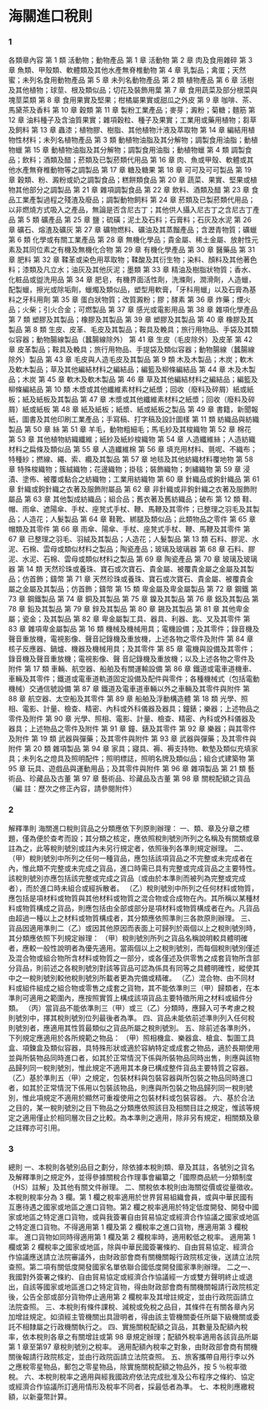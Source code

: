 # 海關進口稅則

### 1

各類章內容
第 1  類  活動物；動物產品
  第 1  章  活動物
  第 2  章  肉及食用雜碎
  第 3  章  魚類、甲殼類、軟體類及其他水產無脊椎動物
  第 4  章  乳製品；禽蛋；天然蜜；未列名食用動物產品
  第 5  章  未列名動物產品
第 2  類  植物產品
  第 6  章  活樹及其他植物；球莖、根及類似品；切花及裝飾用葉
  第 7  章  食用蔬菜及部分根菜與塊莖菜類
  第 8  章  食用果實及堅果；柑橘屬果實或甜瓜之外皮
  第 9  章  咖啡、茶、馬黛茶及香料
  第 10 章  穀類
  第 11 章  製粉工業產品；麥芽；澱粉；菊糖；麵筋
  第 12 章  油料種子及含油質果實；雜項穀粒、種子及果實；工業用或藥用植物；芻草及飼料
  第 13 章  蟲漆；植物膠、樹脂、其他植物汁液及萃取物
  第 14 章  編結用植物性材料；未列名植物產品
第 3  類  動植物油脂及其分解物；調製食用油脂；動植物蠟
  第 15 章  動植物油脂及其分解物；調製食用油脂；動植物蠟
第 4  類  調製食品；飲料；酒類及醋；菸類及已製菸類代用品
  第 16 章  肉、魚或甲殼、軟體或其他水產無脊椎動物等之調製品
  第 17 章  糖及糖果
  第 18 章  可可及可可製品
  第 19 章  穀類、粉、澱粉或奶之調製食品；糕餅類食品
  第 20 章  蔬菜、果實、堅果或植物其他部分之調製品
  第 21 章  雜項調製食品
  第 22 章  飲料、酒類及醋
  第 23 章  食品工業產製過程之殘渣及廢品；調製動物飼料
  第 24 章  菸類及已製菸類代用品；以非燃燒方式吸入之產品，無論是否含尼古丁；其他供人攝入尼古丁之含尼古丁產品
第 5  類  礦產品
  第 25 章  鹽；硫磺；泥土及石料；石膏料；石灰及水泥
  第 26 章  礦石、熔渣及礦灰
  第 27 章  礦物燃料、礦油及其蒸餾產品；含瀝青物質；礦蠟
第 6  類  化學或有關工業產品
  第 28 章  無機化學品；貴金屬、稀土金屬、放射性元素及其同位素之有機及無機化合物
  第 29 章  有機化學產品
  第 30 章  醫藥品
  第 31 章  肥料
  第 32 章  鞣革或染色用萃取物；鞣酸及其衍生物；染料、顏料及其他著色料；漆類及凡立水；油灰及其他灰泥；墨類
  第 33 章  精油及樹脂狀物質；香水、化粧品或盥洗用品
  第 34 章  肥皂，有機界面活性劑，洗滌劑，潤滑劑，人造蠟，配製蠟，擦光或除垢劑，蠟燭及類似品，塑型用軟膏，「牙科用蠟」以及石膏為基料之牙科用劑
  第 35 章  蛋白狀物質；改質澱粉；膠；酵素
  第 36 章  炸藥；煙火品；火柴；引火合金；可燃製品
  第 37 章  感光或電影用品
  第 38 章  雜項化學產品
第 7  類  塑膠及其製品；橡膠及其製品
  第 39 章  塑膠及其製品
  第 40 章  橡膠及其製品
第 8  類  生皮、皮革、毛皮及其製品；鞍具及輓具；旅行用物品、手袋及其類似容器；動物腸線製品（蠶腸線除外）
  第 41 章  生皮（毛皮除外）及皮革
  第 42 章  皮革製品；鞍具及輓具；旅行用物品、手提袋及類似容器；動物腸線（蠶腸線除外）製品
  第 43 章  毛皮與人造毛皮及其製品
第 9  類  木及木製品；木炭；軟木及軟木製品；草及其他編結材料之編結品；編籃及柳條編結品
  第 44 章  木及木製品；木炭
  第 45 章  軟木及軟木製品
  第 46 章  草及其他編結材料之編結品；編籃及柳條編結品
第 10 類  木漿或其他纖維素材料之紙漿；回收（廢料及碎屑）紙或紙板；紙及紙板及其製品
  第 47 章  木漿或其他纖維素材料之紙漿；回收（廢料及碎屑）紙或紙板
  第 48 章  紙及紙板；紙漿、紙或紙板之製品
  第 49 章  書籍，新聞報紙，圖書及其他印刷工業產品；手寫稿、打字稿及設計圖樣
第 11 類  紡織品與紡織製品
  第 50 章  絲
  第 51 章  羊毛，動物粗細毛；馬毛紗及其梭織物
  第 52 章  棉花
  第 53 章  其他植物紡織纖維；紙紗及紙紗梭織物
  第 54 章  人造纖維絲；人造紡織材料之扁條及類似品
  第 55 章  人造纖維棉
  第 56 章  填充用材料、氈呢、不織布；特種紗；撚線、繩、索、纜及其製品
  第 57 章  地毯及其他紡織材料覆地物
  第 58 章  特殊梭織物；簇絨織物；花邊織物；掛毯；裝飾織物；刺繡織物
  第 59 章  浸漬、塗佈、被覆或黏合之紡織物；工業用紡織物
  第 60 章  針織品或鉤針織品
  第 61 章  針織或鉤針織之衣著及服飾附屬品
  第 62 章  非針織或非鉤針織之衣著及服飾附屬品
  第 63 章  其他製成紡織品；組合品；舊衣著及舊紡織品；破布
第 12 類  鞋、帽、雨傘、遮陽傘、手杖、座凳式手杖、鞭、馬鞭及其零件；已整理之羽毛及其製品；人造花；人髮製品
  第 64 章  鞋靴、綁腿及類似品；此類物品之零件
  第 65 章  帽類及其零件
  第 66 章  雨傘、陽傘、手杖、座凳式手杖、鞭、馬鞭及其零件
  第 67 章  已整理之羽毛、羽絨及其製品；人造花；人髮製品
第 13 類  石料、膠泥、水泥、石棉、雲母或類似材料之製品；陶瓷產品；玻璃及玻璃器
  第 68 章  石料、膠泥、水泥、石棉、雲母或類似材料之製品
  第 69 章  陶瓷產品
  第 70 章  玻璃及玻璃器
第 14 類  天然珍珠或養珠、寶石或次寶石、貴金屬、被覆貴金屬之金屬及其製品；仿首飾；鑄幣
  第 71 章  天然珍珠或養珠、寶石或次寶石、貴金屬、被覆貴金屬之金屬及其製品；仿首飾；鑄幣
第 15 類  卑金屬及卑金屬製品
  第 72 章  鋼鐵
  第 73 章  鋼鐵製品
  第 74 章  銅及其製品
  第 75 章  鎳及其製品
  第 76 章  鋁及其製品
  第 78 章  鉛及其製品
  第 79 章  鋅及其製品
  第 80 章  錫及其製品
  第 81 章  其他卑金屬；瓷金；及其製品
  第 82 章  卑金屬製工具、器具、利器、匙、叉及其零件
  第 83 章  雜項卑金屬製品
第 16 類  機械及機械用具；電機設備；及其零件；錄音機及聲音重放機，電視影像、聲音記錄機及重放機，上述各物之零件及附件
  第 84 章  核子反應器、鍋爐、機器及機械用具；及其零件
  第 85 章  電機與設備及其零件；錄音機及聲音重放機；電視影像、聲  音記錄機及重放機；以及上述各物之零件及附件
第 17 類  車輛、航空器、船舶及有關運輸設備
  第 86 章  鐵道或電車道機車、車輛及其零件；鐵道或電車道軌道固定設備及配件與零件；各種機械式（包括電動機械）交通信號設備
  第 87 章  鐵道及電車道車輛以外之車輛及其零件與附件
  第 88 章  航空器、太空船及其零件
  第 89 章  船舶及浮動構造體
第 18 類  光學、照相、電影、計量、檢查、精密、內科或外科儀器及器具；鐘錶；樂器；上述物品之零件及附件
  第 90 章  光學、照相、電影、計量、檢查、精密、內科或外科儀器及器具；上述物品之零件及附件
  第 91 章  鐘、錶及其零件
  第 92 章  樂器；與其零件及附件
第 19 類  武器與彈藥；及其零件與附件
  第 93 章  武器與彈藥；及其零件與附件
第 20 類  雜項製品
  第 94 章  家具；寢具、褥、褥支持物、軟墊及類似充填家具；未列名之燈具及照明配件；照明標誌，照明名牌及類似品；組合式建築物
  第 95 章  玩具、遊戲品與運動用品；及其零件與附件
  第 96 章  雜項製品
第 21 類  藝術品、珍藏品及古董
  第 97 章  藝術品、珍藏品及古董
  第 98 章  關稅配額之貨品
（編      註：歷次之修正內容，請參閱附件）


### 2

解釋準則
海關進口稅則貨品之分類應依下列原則辦理：
一、類、章及分章之標題，僅為便於查考而設；其分類之核定，應依照稅則號別所列之名稱及有關類或章註為之，此等稅則號別或註內未另行規定者，依照後列各準則規定辦理。
二、（甲）稅則號別中所列之任何一種貨品，應包括該項貨品之不完整或未完成者在內，惟此類不完整或未完成之貨品，進口時需已具有完整或完成貨品之主要特性。該稅則號別亦應包括該完整或完成之貨品（或由於本準則而被列為完整或完成者），而於進口時未組合或經拆散者。
    （乙）稅則號別中所列之任何材料或物質，應包括是項材料或物質與其他材料或物質之混合物或合成物在內。其所稱以某種材料或物質構成之貨品，則應包括由全部或部分是項材料或物質構成者在內。凡貨品由超過一種以上之材料或物質構成者，其分類應依照準則三各款原則辦理。
三、貨品因適用準則二（乙）或因其他原因而表面上可歸列於兩個以上之稅則號別時，其分類應依照下列規定辦理：
（甲）稅則號別所列之貨品名稱說明較具體明確者，應較一般性說明者為優先適用。當兩個以上之稅則號別，而每個稅則號別僅述及混合物或組合物所含材料或物質之一部分，或各僅述及供零售之成套貨物所含部分貨品，則前述之各稅則號別對該等貨品可認為係具有同等之具體明確性，縱使其中之一稅則號別較他稅則號別所載者更為完備或精確。
（乙）混合物、由不同材料或組件組成之組合物或零售之成套之貨物，其不能依準則三（甲）歸類者，在本準則可適用之範圍內，應按照實質上構成該項貨品主要特徵所用之材料或組件分類。
（丙）當貨品不能依準則三（甲）或三（乙）分類時，應歸入可予考慮之稅則號別中，擇其稅則號別位列最後者為準。
四、貨品未能依前述準則列入任何稅則號別者，應適用其性質最類似之貨品所屬之稅則號別。
五、除前述各準則外，下列規定應適用於各所規範之物品：
（甲）照相機盒、樂器盒、槍盒、製圖工具盒、項鍊盒及類似容器，具特殊形狀或適於容納特定或成套之物品，適於長期使用並與所裝物品同時進口者，如其於正常情況下係與所裝物品同時出售，則應與該物品歸列同一稅則號別，惟此規定不適用其本身已構成整件貨品主要特質之容器。
（乙）基於準則五（甲）之規定，包裝材料與包裝容器與所包裝之物品同時進口者，如其於正常情況下係用以包裝該物品，則應與所包裝之物品歸列同一稅則號別，惟此項規定不適用於顯然可重複使用之包裝材料或包裝容器。
六、基於合法之目的，某一稅則號別之目下物品之分類應依照該目及相關目註之規定，惟該等規定之適用僅止於相同層次目之比較。為本準則之適用，除非另有規定，相關類及章之註釋亦可引用。

### 3

總則
一、本稅則各號別品目之劃分，除依據本稅則類、章及其註，各號別之貨名及解釋準則之規定外，並得參據關稅合作理事會編纂之「國際商品統一分類制度（HS）註解」及其他有關文件辦理。
二、關稅依本稅則由海關從價或從量徵收。
    本稅則稅率分為 3  欄。第 1  欄之稅率適用於世界貿易組織會員，或與中華民國有互惠待遇之國家或地區之進口貨物。第2 欄之稅率適用於特定低度開發、開發中國家或地區之特定進口貨物，或與我簽署自由貿易協定或經濟合作協議之國家或地區之特定進口貨物。不得適用第 1  欄及第 2  欄稅率之進口貨物，應適用第 3  欄稅率。
    進口貨物如同時得適用第 1  欄及第 2  欄稅率時，適用較低之稅率。
    適用第 1  欄或第 2  欄稅率之國家或地區，除與中華民國簽署條約、自由貿易協定、經濟合作協議應送請立法院審議外，由財政部會商有關機關報行政院核定後，送請立法院查照。第二項有關低度開發國家名單依聯合國低度開發國家準則辦理。
二之一、我國對外簽署之條約、自由貿易協定或經濟合作協議經一方或雙方聲明終止或退出，自該等國家或地區進口之特定貨物，得由財政部會商有關機關報請行政院核定後，公告全部或部分貨物停止適用第 2 欄稅率及其增註規定，並由行政院函請立法院查照。
三、本稅則有條件課稅、減稅或免稅之品目，其條件在有關各章內另加增註規定。如須經主管機關出具證明者，得由該主管機關委任所屬下級機關或委託不相隸屬之行政機關執行之。
四、實施關稅配額之貨品，其數量及配額內稅率，依本稅則各章之有關增註或第 98 章規定辦理；配額外稅率適用各該貨品所屬第 1  章至第97  章稅則號別之稅率。
    適用配額內稅率之對象，由財政部會商有關機關後報請行政院核定，並由行政院函請立法院查照。
五、旅客攜帶自用行李以外之應稅零星物品，郵包之零星物品，除實施關稅配額之物品外，按 5  ％稅率徵稅。
六、本稅則稅率之適用與經我國政府依法完成批准及公布程序之條約、協定或經濟合作協議所訂適用情形及稅率不同者，採最低者為準。
七、本稅則應繳稅額，以新臺幣計算。
